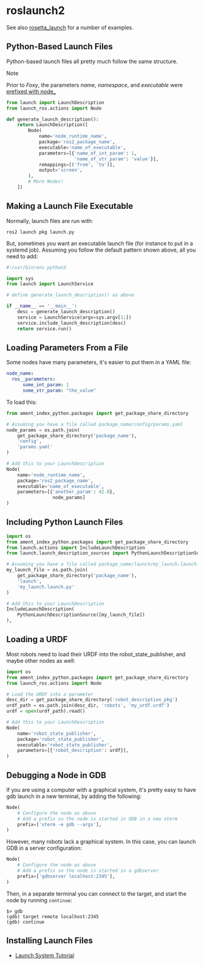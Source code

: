 # roslaunch2

See also [rosetta_launch](https://github.com/MetroRobots/rosetta_launch) for a number of examples.

## Python-Based Launch Files

Python-based launch files all pretty much follow the same structure.

> [!NOTE]
> Prior to _Foxy_, the parameters _name_, _namespace_, and _executable_ were
> [prefixed with node\_](https://index.ros.org/doc/ros2/Releases/Release-Foxy-Fitzroy/#launch-ros)

```python
from launch import LaunchDescription
from launch_ros.actions import Node

def generate_launch_description():
    return LaunchDescription([
        Node(
            name='node_runtime_name',
            package='ros2_package_name',
            executable='name_of_executable',
            parameters=[{'name_of_int_param': 1,
                         'name_of_str_param': 'value'}],
            remappings=[('from', 'to')],
            output='screen',
        ),
        # More Nodes!
    ])
```

## Making a Launch File Executable

Normally, launch files are run with:

```
ros2 launch pkg launch.py
```

But, sometimes you want an executable launch file (for instance to
put in a systemd job). Assuming you follow the default pattern shown
above, all you need to add:

```python
#!/usr/bin/env python3

import sys
from launch import LaunchService

# define generate_launch_description() as above

if __name__ == '__main__':
    desc = generate_launch_description()
    service = LaunchService(argv=sys.argv[1:])
    service.include_launch_description(desc)
    return service.run()
```

## Loading Parameters From a File

Some nodes have many parameters, it's easier to put them in a YAML file:

```yaml
node_name:
  ros__parameters:
      some_int_param: 1
      some_str_param: "the_value"
```

To load this:

```python
from ament_index_python.packages import get_package_share_directory

# Assuming you have a file called package_name/config/params.yaml
node_params = os.path.join(
    get_package_share_directory('package_name'),
    'config',
    'params.yaml'
)

# Add this to your LaunchDescription
Node(
    name='node_runtime_name',
    package='ros2_package_name',
    executable='name_of_executable',
    parameters=[{'another_param': 42.0},
                 node_params]
)
```

## Including Python Launch Files

```python
import os
from ament_index_python.packages import get_package_share_directory
from launch.actions import IncludeLaunchDescription
from launch.launch_description_sources import PythonLaunchDescriptionSource

# Assuming you have a file called package_name/launch/my_launch.launch.py
my_launch_file = os.path.join(
    get_package_share_directory('package_name'),
    'launch',
    'my_launch.launch.py'
)

# Add this to your LaunchDescription
IncludeLaunchDescription(
    PythonLaunchDescriptionSource([my_launch_file])
),
```

## Loading a URDF

Most robots need to load their URDF into the robot_state_publisher,
and maybe other nodes as well:

```python
import os
from ament_index_python.packages import get_package_share_directory
from launch_ros.actions import Node

# Load the URDF into a parameter
desc_dir = get_package_share_directory('robot_description_pkg')
urdf_path = os.path.join(desc_dir, 'robots', 'my_urdf.urdf')
urdf = open(urdf_path).read()

# Add this to your LaunchDescription
Node(
    name='robot_state_publisher',
    package='robot_state_publisher',
    executable='robot_state_publisher',
    parameters=[{'robot_description': urdf}],
)
```

## Debugging a Node in GDB

If you are using a computer with a graphical system, it's pretty
easy to have gdb launch in a new terminal, by adding the following:

```python
Node(
    # Configure the node as above
    # Add a prefix so the node is started in GDB in a new xterm
    prefix=['xterm -e gdb --args'],
)
```

However, many robots lack a graphical system. In this case,
you can launch GDB in a server configuration:

```python
Node(
    # Configure the node as above
    # Add a prefix so the node is started in a gdbserver
    prefix=['gdbserver localhost:2345'],
)
```

Then, in a separate terminal you can connect to the target, and start
the node by running `continue`:

```
$> gdb
(gdb) target remote localhost:2345
(gdb) continue
```

## Installing Launch Files

 * [Launch System Tutorial](https://docs.ros.org/en/rolling/Tutorials/Intermediate/Launch/Launch-system.html#creating-the-structure-to-hold-launch-files)
